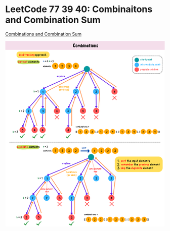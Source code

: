 # LeetCode 77 39 40: Combinaitons and Combination Sum
[Combinations and Combination Sum](https://yuminlee2.medium.com/combinations-and-combination-sum-3ed2accc8d12)

![combinations-summary-card](https://github.com/ClaireLee22/Leetcode/blob/main/LeetCode%2077%2039%2040-Combination%20and%20Combination%20sum/images/combinations%20summary%20card.png)
